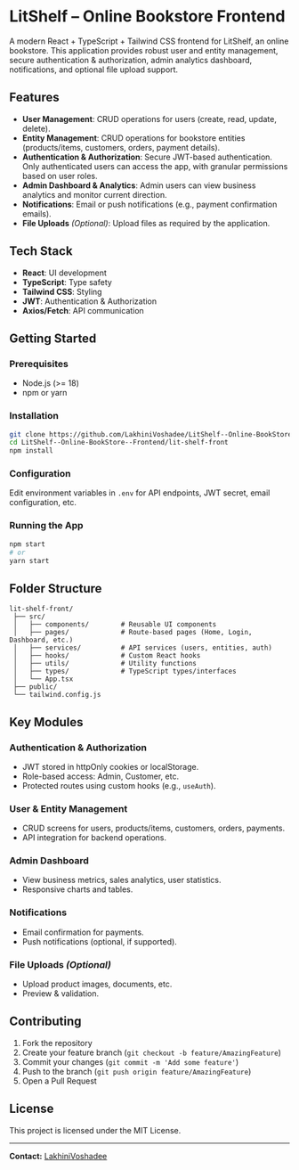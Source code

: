 # LitShelf – Online Bookstore Frontend

A modern React + TypeScript + Tailwind CSS frontend for LitShelf, an online bookstore. This application provides robust user and entity management, secure authentication & authorization, admin analytics dashboard, notifications, and optional file upload support.

## Features

- **User Management**: CRUD operations for users (create, read, update, delete).
- **Entity Management**: CRUD operations for bookstore entities (products/items, customers, orders, payment details).
- **Authentication & Authorization**: Secure JWT-based authentication. Only authenticated users can access the app, with granular permissions based on user roles.
- **Admin Dashboard & Analytics**: Admin users can view business analytics and monitor current direction.
- **Notifications**: Email or push notifications (e.g., payment confirmation emails).
- **File Uploads** *(Optional)*: Upload files as required by the application.

## Tech Stack

- **React**: UI development
- **TypeScript**: Type safety
- **Tailwind CSS**: Styling
- **JWT**: Authentication & Authorization
- **Axios/Fetch**: API communication

## Getting Started

### Prerequisites

- Node.js (>= 18)
- npm or yarn

### Installation

```bash
git clone https://github.com/LakhiniVoshadee/LitShelf--Online-BookStore--Frontend.git
cd LitShelf--Online-BookStore--Frontend/lit-shelf-front
npm install
```

### Configuration

Edit environment variables in `.env` for API endpoints, JWT secret, email configuration, etc.

### Running the App

```bash
npm start
# or
yarn start
```

## Folder Structure

```
lit-shelf-front/
 ├── src/
 │   ├── components/        # Reusable UI components
 │   ├── pages/             # Route-based pages (Home, Login, Dashboard, etc.)
 │   ├── services/          # API services (users, entities, auth)
 │   ├── hooks/             # Custom React hooks
 │   ├── utils/             # Utility functions
 │   ├── types/             # TypeScript types/interfaces
 │   └── App.tsx
 ├── public/
 └── tailwind.config.js
```

## Key Modules

### Authentication & Authorization

- JWT stored in httpOnly cookies or localStorage.
- Role-based access: Admin, Customer, etc.
- Protected routes using custom hooks (e.g., `useAuth`).

### User & Entity Management

- CRUD screens for users, products/items, customers, orders, payments.
- API integration for backend operations.

### Admin Dashboard

- View business metrics, sales analytics, user statistics.
- Responsive charts and tables.

### Notifications

- Email confirmation for payments.
- Push notifications (optional, if supported).

### File Uploads *(Optional)*

- Upload product images, documents, etc.
- Preview & validation.

## Contributing

1. Fork the repository
2. Create your feature branch (`git checkout -b feature/AmazingFeature`)
3. Commit your changes (`git commit -m 'Add some feature'`)
4. Push to the branch (`git push origin feature/AmazingFeature`)
5. Open a Pull Request

## License

This project is licensed under the MIT License.

---

**Contact:** [LakhiniVoshadee](https://github.com/LakhiniVoshadee)